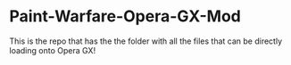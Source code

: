 # Paint-Warfare-Opera-GX-Mod
This is the repo that has the the folder with all the files that can be directly loading onto Opera GX!
